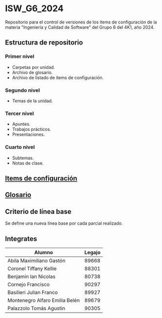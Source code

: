 # ISW_G6_2024

Repositorio para el control de versiones de los ítems de configuración de la materia "Ingeniería y Calidad de Software" del Grupo 6 del 4K1, año 2024.

## Estructura de repositorio

### Primer nivel

- Carpetas por unidad.
- Archivo de glosario.
- Archivo de listado de ítems de configuración.

### Segundo nivel

- Temas de la unidad.

### Tercer nivel

- Apuntes.
- Trabajos prácticos.
- Presentaciones.

### Cuarto nivel

- Subtemas.
- Notas de clase.

## [Items de configuración](itemsDeConfiguracion.md)

## [Glosario](glosario.md)

## Criterio de línea base

Se define una nueva línea base por cada parcial realizado.

## Integrates

| Alumno                         | Legajo |
| ------------------------------ | ------ |
| Abila Maximiliano Gastón       | 89668  |
| Coronel Tiffany Kellie         | 88301  |
| Benjamin Ian Nicolas           | 80738  |
| Cornejo Francisco              | 90297  |
| Basilieri Julian Franco        | 89927  |
| Montenegro Alfaro Emilia Belén | 89679  |
| Palazzolo Tomás Agustin        | 90305  |
